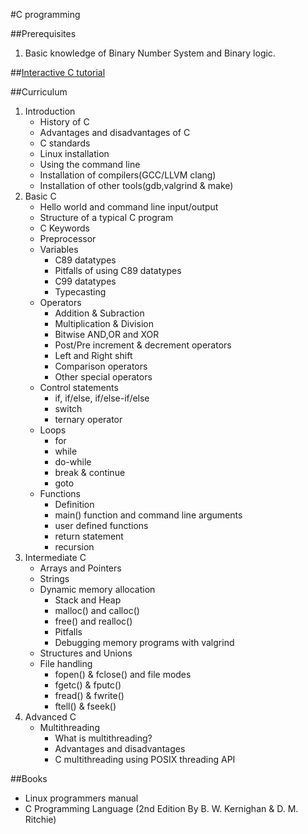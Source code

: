 #C programming

##Prerequisites

1. Basic knowledge of Binary Number System and Binary logic.

##[Interactive C tutorial](http://www.learn-c.org/)

##Curriculum

1. Introduction
	- History of C
	- Advantages and disadvantages of C
	- C standards
	- Linux installation
	- Using the command line
  	- Installation of compilers(GCC/LLVM clang)
  	- Installation of other tools(gdb,valgrind & make)
2. Basic C
	- Hello world and command line input/output
	- Structure of a typical C program
	- C Keywords
	- Preprocessor
  	- Variables
  		+ C89 datatypes
  		+ Pitfalls of using C89 datatypes
  		+ C99 datatypes
  		+ Typecasting
  	- Operators
	 	+ Addition & Subraction
	 	+ Multiplication & Division
	 	+ Bitwise AND,OR and XOR
	 	+ Post/Pre increment & decrement operators
	 	+ Left and Right shift
	 	+ Comparison operators
	 	+ Other special operators
	- Control statements
		+ if, if/else, if/else-if/else
		+ switch
		+ ternary operator
  	- Loops
  		+ for
  		+ while
  		+ do-while
  		+ break & continue
  		+ goto
  	- Functions
  		+ Definition
  		+ main() function and command line arguments
  		+ user defined functions
  		+ return statement
  		+ recursion
2. Intermediate C
	- Arrays and Pointers
	- Strings
	- Dynamic memory allocation
		+ Stack and Heap
		+ malloc() and calloc()
		+ free() and realloc()
		+ Pitfalls
		+ Debugging memory programs with valgrind
	- Structures and Unions
	- File handling
		+ fopen() & fclose() and file modes
		+ fgetc() & fputc()
		+ fread() & fwrite()
		+ ftell() & fseek()
3. Advanced C
	- Multithreading
		+ What is multithreading?
		+ Advantages and disadvantages
		+ C multithreading using POSIX threading API
 
##Books
- Linux programmers manual
- C Programming Language (2nd Edition By B. W. Kernighan & D. M. Ritchie)
